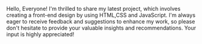 Hello, Everyone! I'm thrilled to share my latest project, which involves creating a front-end design by using HTML,CSS and JavaScript. I'm always eager to receive feedback and suggestions to enhance my work, so please don't hesitate to provide your valuable insights and recommendations. Your input is highly appreciated!
